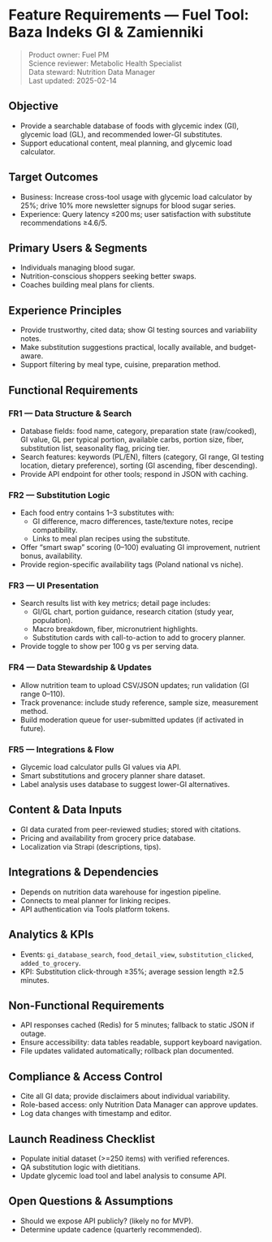 # Feature Requirements — Fuel Tool: Baza Indeks GI & Zamienniki

> Product owner: Fuel PM  
> Science reviewer: Metabolic Health Specialist  
> Data steward: Nutrition Data Manager  
> Last updated: 2025-02-14

## Objective
- Provide a searchable database of foods with glycemic index (GI), glycemic load (GL), and recommended lower-GI substitutes.
- Support educational content, meal planning, and glycemic load calculator.

## Target Outcomes
- Business: Increase cross-tool usage with glycemic load calculator by 25%; drive 10% more newsletter signups for blood sugar series.
- Experience: Query latency ≤200 ms; user satisfaction with substitute recommendations ≥4.6/5.

## Primary Users & Segments
- Individuals managing blood sugar.
- Nutrition-conscious shoppers seeking better swaps.
- Coaches building meal plans for clients.

## Experience Principles
- Provide trustworthy, cited data; show GI testing sources and variability notes.
- Make substitution suggestions practical, locally available, and budget-aware.
- Support filtering by meal type, cuisine, preparation method.

## Functional Requirements

### FR1 — Data Structure & Search
- Database fields: food name, category, preparation state (raw/cooked), GI value, GL per typical portion, available carbs, portion size, fiber, substitution list, seasonality flag, pricing tier.
- Search features: keywords (PL/EN), filters (category, GI range, GI testing location, dietary preference), sorting (GI ascending, fiber descending).
- Provide API endpoint for other tools; respond in JSON with caching.

### FR2 — Substitution Logic
- Each food entry contains 1–3 substitutes with:
    - GI difference, macro differences, taste/texture notes, recipe compatibility.
    - Links to meal plan recipes using the substitute.
- Offer “smart swap” scoring (0–100) evaluating GI improvement, nutrient bonus, availability.
- Provide region-specific availability tags (Poland national vs niche).

### FR3 — UI Presentation
- Search results list with key metrics; detail page includes:
    - GI/GL chart, portion guidance, research citation (study year, population).
    - Macro breakdown, fiber, micronutrient highlights.
    - Substitution cards with call-to-action to add to grocery planner.
- Provide toggle to show per 100 g vs per serving data.

### FR4 — Data Stewardship & Updates
- Allow nutrition team to upload CSV/JSON updates; run validation (GI range 0–110).
- Track provenance: include study reference, sample size, measurement method.
- Build moderation queue for user-submitted updates (if activated in future).

### FR5 — Integrations & Flow
- Glycemic load calculator pulls GI values via API.
- Smart substitutions and grocery planner share dataset.
- Label analysis uses database to suggest lower-GI alternatives.

## Content & Data Inputs
- GI data curated from peer-reviewed studies; stored with citations.
- Pricing and availability from grocery price database.
- Localization via Strapi (descriptions, tips).

## Integrations & Dependencies
- Depends on nutrition data warehouse for ingestion pipeline.
- Connects to meal planner for linking recipes.
- API authentication via Tools platform tokens.

## Analytics & KPIs
- Events: `gi_database_search`, `food_detail_view`, `substitution_clicked`, `added_to_grocery`.
- KPI: Substitution click-through ≥35%; average session length ≥2.5 minutes.

## Non-Functional Requirements
- API responses cached (Redis) for 5 minutes; fallback to static JSON if outage.
- Ensure accessibility: data tables readable, support keyboard navigation.
- File updates validated automatically; rollback plan documented.

## Compliance & Access Control
- Cite all GI data; provide disclaimers about individual variability.
- Role-based access: only Nutrition Data Manager can approve updates.
- Log data changes with timestamp and editor.

## Launch Readiness Checklist
- Populate initial dataset (>=250 items) with verified references.
- QA substitution logic with dietitians.
- Update glycemic load tool and label analysis to consume API.

## Open Questions & Assumptions
- Should we expose API publicly? (likely no for MVP).
- Determine update cadence (quarterly recommended).
